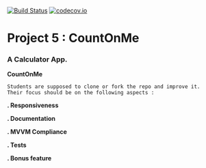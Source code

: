 [![Build Status](https://travis-ci.com/fabricetiennette/Projet_CountOnMe.svg?branch=master)](https://travis-ci.com/fabricetiennette/Projet_CountOnMe)  [![codecov.io](https://codecov.io/gh/cfabricetiennette/Projet_CountOnMe/branch/master/graphs/badge.svg)](https://codecov.io/gh/fabricetiennette/Projet_CountOnMe/branch/master)


# Project 5 : CountOnMe

### A Calculator App.

**CountOnMe**

    Students are supposed to clone or fork the repo and improve it. 
    Their focus should be on the following aspects :

**. Responsiveness**

**. Documentation**

**. MVVM Compliance**

**. Tests**

**. Bonus feature**
